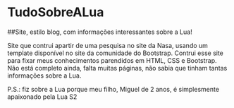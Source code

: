 # TudoSobreALua
##Site, estilo blog, com informações interessantes sobre a Lua!

Site que contrui apartir de uma pesquisa no site da Nasa, usando um template disponível no site da comunidade do Bootstrap.
Contrui esse site para fixar meus conhecimentos parendidos em HTML, CSS e Bootstrap.
Não está completo ainda, falta muitas páginas, não sabia que tinham tantas informações sobre a Lua.

P.S.: fiz sobre a Lua porque meu filho, Miguel de 2 anos, é simplesmente apaixonado pela Lua S2
